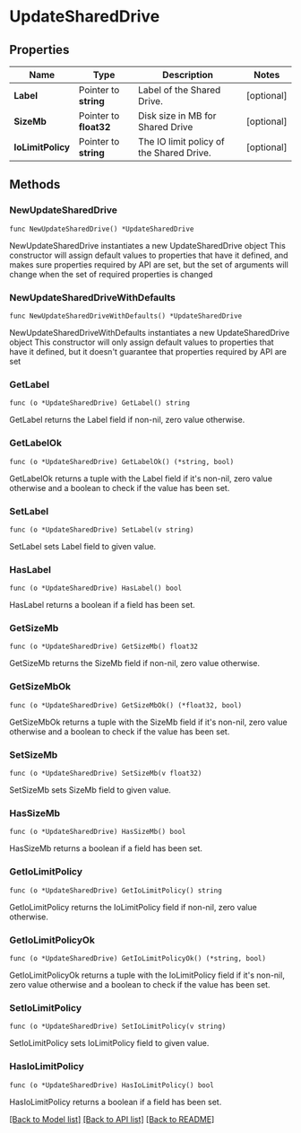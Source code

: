 # UpdateSharedDrive

## Properties

Name | Type | Description | Notes
------------ | ------------- | ------------- | -------------
**Label** | Pointer to **string** | Label of the Shared Drive. | [optional] 
**SizeMb** | Pointer to **float32** | Disk size in MB for Shared Drive | [optional] 
**IoLimitPolicy** | Pointer to **string** | The IO limit policy of the Shared Drive. | [optional] 

## Methods

### NewUpdateSharedDrive

`func NewUpdateSharedDrive() *UpdateSharedDrive`

NewUpdateSharedDrive instantiates a new UpdateSharedDrive object
This constructor will assign default values to properties that have it defined,
and makes sure properties required by API are set, but the set of arguments
will change when the set of required properties is changed

### NewUpdateSharedDriveWithDefaults

`func NewUpdateSharedDriveWithDefaults() *UpdateSharedDrive`

NewUpdateSharedDriveWithDefaults instantiates a new UpdateSharedDrive object
This constructor will only assign default values to properties that have it defined,
but it doesn't guarantee that properties required by API are set

### GetLabel

`func (o *UpdateSharedDrive) GetLabel() string`

GetLabel returns the Label field if non-nil, zero value otherwise.

### GetLabelOk

`func (o *UpdateSharedDrive) GetLabelOk() (*string, bool)`

GetLabelOk returns a tuple with the Label field if it's non-nil, zero value otherwise
and a boolean to check if the value has been set.

### SetLabel

`func (o *UpdateSharedDrive) SetLabel(v string)`

SetLabel sets Label field to given value.

### HasLabel

`func (o *UpdateSharedDrive) HasLabel() bool`

HasLabel returns a boolean if a field has been set.

### GetSizeMb

`func (o *UpdateSharedDrive) GetSizeMb() float32`

GetSizeMb returns the SizeMb field if non-nil, zero value otherwise.

### GetSizeMbOk

`func (o *UpdateSharedDrive) GetSizeMbOk() (*float32, bool)`

GetSizeMbOk returns a tuple with the SizeMb field if it's non-nil, zero value otherwise
and a boolean to check if the value has been set.

### SetSizeMb

`func (o *UpdateSharedDrive) SetSizeMb(v float32)`

SetSizeMb sets SizeMb field to given value.

### HasSizeMb

`func (o *UpdateSharedDrive) HasSizeMb() bool`

HasSizeMb returns a boolean if a field has been set.

### GetIoLimitPolicy

`func (o *UpdateSharedDrive) GetIoLimitPolicy() string`

GetIoLimitPolicy returns the IoLimitPolicy field if non-nil, zero value otherwise.

### GetIoLimitPolicyOk

`func (o *UpdateSharedDrive) GetIoLimitPolicyOk() (*string, bool)`

GetIoLimitPolicyOk returns a tuple with the IoLimitPolicy field if it's non-nil, zero value otherwise
and a boolean to check if the value has been set.

### SetIoLimitPolicy

`func (o *UpdateSharedDrive) SetIoLimitPolicy(v string)`

SetIoLimitPolicy sets IoLimitPolicy field to given value.

### HasIoLimitPolicy

`func (o *UpdateSharedDrive) HasIoLimitPolicy() bool`

HasIoLimitPolicy returns a boolean if a field has been set.


[[Back to Model list]](../README.md#documentation-for-models) [[Back to API list]](../README.md#documentation-for-api-endpoints) [[Back to README]](../README.md)


